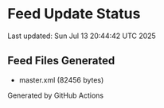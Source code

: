 # Feed Update Status
Last updated: Sun Jul 13 20:44:42 UTC 2025

## Feed Files Generated
- master.xml (82456 bytes)

Generated by GitHub Actions

